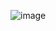 ![image](https://github.com/ajayakumar615/Contact-Manager/assets/136103375/093b1280-6e62-4a92-abdd-6c6d31b2253a)
